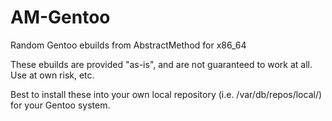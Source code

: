 # AM-Gentoo
Random Gentoo ebuilds from AbstractMethod for x86_64

These ebuilds are provided "as-is", and are not guaranteed to work at all.  Use at own risk, etc.

Best to install these into your own local repository (i.e. /var/db/repos/local/) for your Gentoo system.
